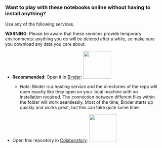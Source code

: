### Want to play with these notebooks online without having to install anything?
Use any of the following services.

**WARNING**: Please be aware that these services provide temporary environments: anything you do will be deleted after a while, so make sure you download any data you care about.

* **Recommended**: Open it in [Binder](https://mybinder.org/v2/gh/tatsath/Natural-Language-Processing/main):
<a href="https://mybinder.org/v2/gh/tatsath/Natural-Language-Processing/main"><img src="https://matthiasbussonnier.com/posts/img/binder_logo_128x128.png" width="90" /></a>

  * _Note_: Binder is a hosting service and the directories of the repo will open exactly like they open on your local machine with no installation required. The connection between different files within the folder will work seamlessly. Most of the time, Binder starts up quickly and works great, but this can take quite some time.
  
* Open this repository in [Colaboratory](https://colab.research.google.com/github/tatsath/Natural-Language-Processing/blob/main):
<a href="https://colab.research.google.com/github/tatsath/Natural-Language-Processing/blob/main"><img src="https://colab.research.google.com/img/colab_favicon.ico" width="90" /></a>

 
